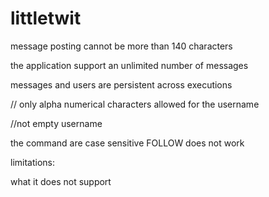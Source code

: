 # littletwit


message posting cannot be more than 140 characters

the application support an unlimited number of messages

messages  and users are persistent across executions

// only alpha numerical characters allowed for the username

//not empty username

the command are case sensitive FOLLOW does not work


limitations:


what it does not support
